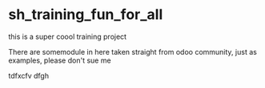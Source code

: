 # sh_training_fun_for_all
this is a super coool training project 

There are somemodule in here taken straight from odoo community, just as examples, please don't sue me


tdfxcfv
dfgh
